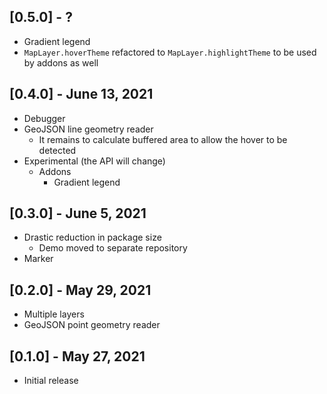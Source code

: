 ## [0.5.0] - ?

* Gradient legend
* ```MapLayer.hoverTheme``` refactored to ```MapLayer.highlightTheme``` to be used by addons as well

## [0.4.0] - June 13, 2021

* Debugger
* GeoJSON line geometry reader
  * It remains to calculate buffered area to allow the hover to be detected
* Experimental (the API will change)
  * Addons
    * Gradient legend

## [0.3.0] - June 5, 2021

* Drastic reduction in package size
  * Demo moved to separate repository
* Marker

## [0.2.0] - May 29, 2021

* Multiple layers
* GeoJSON point geometry reader

## [0.1.0] - May 27, 2021

* Initial release
